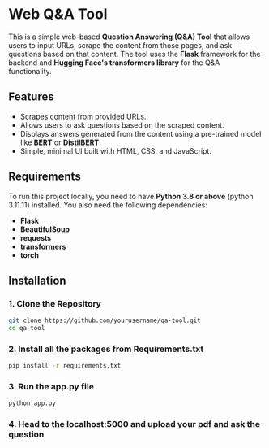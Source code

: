 # Web Q&A Tool

This is a simple web-based **Question Answering (Q&A) Tool** that allows users to input URLs, scrape the content from those pages, and ask questions based on that content. The tool uses the **Flask** framework for the backend and **Hugging Face's transformers library** for the Q&A functionality.

## Features

- Scrapes content from provided URLs.
- Allows users to ask questions based on the scraped content.
- Displays answers generated from the content using a pre-trained model like **BERT** or **DistilBERT**.
- Simple, minimal UI built with HTML, CSS, and JavaScript.

## Requirements

To run this project locally, you need to have **Python 3.8 or above** (python 3.11.11) installed. You also need the following dependencies:

- **Flask**
- **BeautifulSoup**
- **requests**
- **transformers**
- **torch**

## Installation

### 1. Clone the Repository

```bash
git clone https://github.com/yourusername/qa-tool.git
cd qa-tool
```

### 2. Install all the packages from Requirements.txt

```bash
pip install -r requirements.txt
```

### 3. Run the app.py file

```bash
python app.py
```

### 4. Head to the localhost:5000 and upload your pdf and ask the question